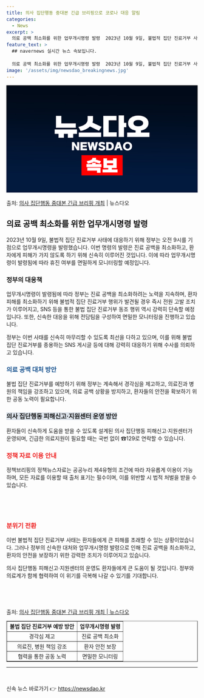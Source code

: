 ```yaml
---
title: 의사 집단행동 중대본 긴급 브리핑으로 코로나 대응 알림
categories:
  - News
excerpt: >
  의료 공백 최소화를 위한 업무개시명령 발령  2023년 10월 9일, 불법적 집단 진료거부 사태를 대처하기 …
feature_text: >
  ## navernews 실시간 뉴스 속보입니다.

  의료 공백 최소화를 위한 업무개시명령 발령  2023년 10월 9일, 불법적 집단 진료거부 사태를 대처하기 …
image: '/assets/img/newsdao_breakingnews.jpg'
---
```


![뉴스다오 속보](/assets/img/newsdao_breakingnews.jpg)

<p>출처: <a href="https://newsdao.kr/4310" rel="dofollow">의사 집단행동 중대본 긴급 브리핑 개최</a> | 뉴스다오</p>

<h2 data-ke-size="size26">의료 공백 최소화를 위한 업무개시명령 발령</h2>

<p data-ke-size="size16">2023년 10월 9일, 불법적 집단 진료거부 사태에 대응하기 위해 정부는 오전 9시를 기점으로 업무개시명령을 발령했습니다. 이번 명령의 발령은 진료 공백을 최소화하고, 환자에게 피해가 가지 않도록 하기 위해 신속히 이루어진 것입니다. 이에 따라 업무개시명령이 발령됨에 따라 휴진 여부를 면밀하게 모니터링할 예정입니다.</p>

<h3>정부의 대응책</h3>
<p data-ke-size="size16">업무개시명령이 발령됨에 따라 정부는 진료 공백을 최소화하려는 노력을 지속하며, 환자 피해를 최소화하기 위해 불법적 집단 진료거부 행위가 발견될 경우 즉시 전원 고발 조치가 이루어지고, SNS 등을 통한 불법 집단 진료거부 동조 행위 역시 강력히 단속할 예정입니다. 또한, 신속한 대응을 위해 전담팀을 구성하여 면밀한 모니터링을 진행하고 있습니다.</p>
<p data-ke-size="size16">정부는 이번 사태를 신속히 마무리할 수 있도록 최선을 다하고 있으며, 이를 위해 불법 집단 진료거부를 종용하는 SNS 게시글 등에 대해 강력히 대응하기 위해 수사를 의뢰하고 있습니다.</p>


<h3><b><span style="color: #1a5490;">의료 공백 대처 방안</span></b></h3>
<p data-ke-size="size16">불법 집단 진료거부를 예방하기 위해 정부는 계속해서 경각심을 제고하고, 의료진과 병원의 책임을 강조하고 있으며, 의료 공백 상황을 방지하고, 환자들의 안전을 확보하기 위한 공동 노력이 필요합니다.</p>

<h3><b><span style="background-color: #21538527;">의사 집단행동 피해신고·지원센터 운영 방안</span></b></h3>
<p data-ke-size="size16">환자들이 신속하게 도움을 받을 수 있도록 설계된 의사 집단행동 피해신고·지원센터가 운영되며, 긴급한 의료지원이 필요할 때는 국번 없이 ☎129로 연락할 수 있습니다.</p>

<h3><b><span style="color: #ee2323;">정책 자료 이용 안내</span></b></h3>
<p data-ke-size="size16">정책브리핑의 정책뉴스자료는 공공누리 제4유형의 조건에 따라 자유롭게 이용이 가능하며, 모든 자료를 이용할 때 출처 표기는 필수이며, 이를 위반할 시 법적 처벌을 받을 수 있습니다.</p>
<p data-ke-size="size16">&nbsp;</p>
<p data-ke-size="size16">&nbsp;</p>

<h3><b><span style="color: #ee2323;">분위기 전환</span></b></h3>
<p data-ke-size="size16">이번 불법적 집단 진료거부 사태는 환자들에게 큰 피해를 초래할 수 있는 상황이었습니다. 그러나 정부의 신속한 대처와 업무개시명령 발령으로 인해 진료 공백을 최소화하고, 환자의 안전을 보장하기 위한 강력한 조치가 이루어지고 있습니다.</p>
<p data-ke-size="size16">의사 집단행동 피해신고·지원센터의 운영도 환자들에게 큰 도움이 될 것입니다. 정부와 의료계가 함께 협력하여 이 위기를 극복해 나갈 수 있기를 기대합니다.</p>
<p data-ke-size="size16">&nbsp;</p>
<p data-ke-size="size16">&nbsp;</p>
<p data-ke-size="size16"></p>
<p data-ke-size="size16"></p>
<p data-ke-size="size16"></p>
<p data-ke-size="size16"></p>
<p data-ke-size="size16">출처: <a href="https://newsdao.kr/4310">의사 집단행동 중대본 긴급 브리핑 개최 | 뉴스다오</a></p>
<table style="width: 100%;" border="1">
<tbody>
<tr>
<td style="text-align: center; height: 17px;"><b>불법 집단 진료거부 예방 방안</b></td>
<td style="text-align: center; height: 17px;"><b>업무개시명령 발령</b></td>
</tr>
<tr>
<td style="text-align: center; height: 17px;">경각심 제고</td>
<td style="text-align: center; height: 17px;">진료 공백 최소화</td>
</tr>
<tr>
<td style="text-align: center; height: 17px;">의료진, 병원 책임 강조</td>
<td style="text-align: center; height: 17px;">환자 안전 보장</td>
</tr>
<tr>
<td style="text-align: center; height: 17px;">협력을 통한 공동 노력</td>
<td style="text-align: center; height: 17px;">면밀한 모니터링</td>
</tr>
</tbody>
</table>
<hr>
<p data-ke-size="size16">&nbsp;</p> 

신속 뉴스 바로가기 👉 <a href="https://newsdao.kr" rel="dofollow">https://newsdao.kr</a>


